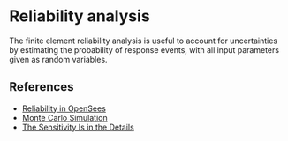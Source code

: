 # Reliability analysis

The finite element reliability analysis is useful to account for uncertainties by estimating the probability of response events, with all input parameters given as random variables.

## References

- [Reliability in OpenSees](https://portwooddigital.com/2021/05/16/striking-youtube-gold/)
- [Monte Carlo Simulation](https://portwooddigital.com/2021/11/19/monte-carlo-simulation)
- [The Sensitivity Is in the Details](https://portwooddigital.com/2023/11/28/the-sensitivity-is-in-the-details/)
